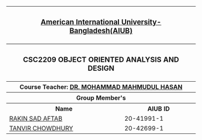<p align="center">
<table>
  <tr>
    <th colspan="2"><h3><a href="https://www.aiub.edu">American International University-Bangladesh(AIUB)</a></h3></h>
  </tr>

  <tr>
    <th colspan="2"><h3>CSC2209	OBJECT ORIENTED ANALYSIS AND DESIGN</h3></h>
  </tr>
  
  <tr>
    <th colspan="2">Course Teacher: <a href="https://cs.aiub.edu/profile/m.hasan">DR. MOHAMMAD MAHMUDUL HASAN</a></th>
  </tr>
  
  <tr>
    <th colspan="2">Group Member's</th>
  </tr>
  
  <tr>
    <th>Name</th>
    <th>AIUB ID</th>
  </tr>
  
  <tr>
    <td><a href="https://www.github.com/aftabrakinsad">RAKIN SAD AFTAB</a></td>
    <td>20-41991-1</td>
  </tr>
  
  <tr>
    <td><a href="https://www.facebook.com/tanvir.tc11">TANVIR CHOWDHURY</a></td>
    <td>20-42699-1</td>
  </tr>
</table>
</P>
